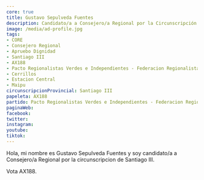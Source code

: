 ```yaml
---
core: true
title: Gustavo Sepulveda Fuentes
description: Candidato/a a Consejero/a Regional por la Circunscripción de Santiago III
image: /media/ad-profile.jpg
tags:
- CORE
- Consejero Regional
- Apruebo Dignidad
- Santiago III
- AX188
- Pacto Regionalistas Verdes e Independientes - Federacion Regionalista Verde Social - Independientes
- Cerrillos
- Estacion Central
- Maipu
circunscripcionProvincial: Santiago III
papeleta: AX188
partido: Pacto Regionalistas Verdes e Independientes - Federacion Regionalista Verde Social - Independientes
paginaWeb:
facebook:
twitter:
instagram:
youtube:
tiktok:
---
```

Hola, mi nombre es Gustavo Sepulveda Fuentes y soy candidato/a a Consejero/a Regional por la circunscripcion de Santiago III.

Vota AX188.